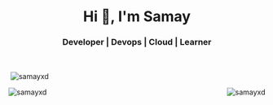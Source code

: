 <h1 align="center">Hi 👋, I'm Samay</h1>
<h3 align="center">Developer | Devops | Cloud | Learner</h3>
<br>
<p>&nbsp;<img align="center" src="https://github-readme-stats.vercel.app/api/top-langs?username=samayxd&show_icons=true&theme=dark&locale=en&layout=compact" alt="samayxd" /></p>
<p>&nbsp;<img align="left" src="https://github-readme-stats.vercel.app/api?username=samayxd&show_icons=true&theme=dark&locale=en" alt="samayxd" />
<img align="right" src="https://github-readme-streak-stats.herokuapp.com/?user=samayxd&theme=dark" alt="samayxd" /></p>
